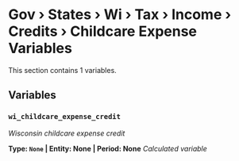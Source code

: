 # Gov › States › Wi › Tax › Income › Credits › Childcare Expense Variables

This section contains 1 variables.

## Variables

### `wi_childcare_expense_credit`
*Wisconsin childcare expense credit*

**Type: `None` | Entity: None | Period: None**
*Calculated variable*
